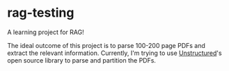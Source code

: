 # rag-testing  
A learning project for RAG!  

The ideal outcome of this project is to parse 100-200 page PDFs and extract the relevant information. Currently, I'm trying to use [Unstructured](https://docs.unstructured.io/open-source/introduction/overview)'s open source library to parse and partition the PDFs.
